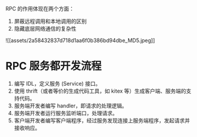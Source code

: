 RPC 的作用体现在两个方面：

1. 屏蔽远程调用和本地调用的区别
2. 隐藏底层网络通信的复杂性

![[assets/2a58432837d718d1aa6f0b386bd94dbe_MD5.jpeg]]

# RPC 服务都开发流程

1. 编写 IDL，定义服务 (Service) 接口。
2. 使用 thrift（或者等价的生成代码工具，如 kitex 等）生成客户端、服务端的支持代码。
3. 服务端开发者编写 handler，即请求的处理逻辑。
4. 服务端开发者运行服务监听端口，处理请求。
5. 客户端开发者编写客户端程序，经过服务发现连接上服务端程序，发起请求并接收响应。


